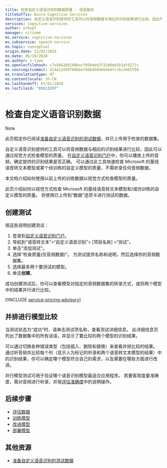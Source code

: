 ```yaml
---
title: 检查自定义语音识别的数据质量 - 语音服务
titleSuffix: Azure Cognitive Services
description: 自定义语音识别提供的工具可以将音频数据与相应的识别结果进行比较，因此可以通过视觉方式检查模型的质量。 你可以播放上传的音频，确定提供的识别结果是否正确。
services: cognitive-services
author: erhopf
manager: nitinme
ms.service: cognitive-services
ms.subservice: speech-service
ms.topic: conceptual
origin.date: 12/02/2019
ms.date: 06/19/2020
ms.author: v-tawe
ms.openlocfilehash: c7e584268100bacf050abd2f31d0eb5b3afd271c
ms.sourcegitcommit: d24e12d49708bbe78db450466eb4fccbc2eb5f99
ms.translationtype: HT
ms.contentlocale: zh-CN
ms.lasthandoff: 07/01/2020
ms.locfileid: "85613297"
---
```

# <a name="inspect-custom-speech-data"></a>检查自定义语音识别数据

> [!NOTE]
> 此页假定你已阅读[准备自定义语音识别的测试数据](how-to-custom-speech-test-data.md)，并已上传用于检查的数据集。

自定义语音识别提供的工具可以将音频数据与相应的识别结果进行比较，因此可以通过视觉方式检查模型的质量。 在[自定义语音识别门户](https://speech.azure.cn/customspeech)中，你可以播放上传的音频，确定提供的识别结果是否正确。 可以通过此工具快速检查 Microsoft 的基线语音转文本模型或某个经训练的自定义模型的质量，不需听录任何音频数据。

本文档介绍如何使用以前上传的训练数据以视觉方式检查模型的质量。

此页介绍如何以视觉方式检查 Microsoft 的基线语音转文本模型和/或你训练的自定义模型的质量。 将使用已上传到“数据”选项卡进行测试的数据。

## <a name="create-a-test"></a>创建测试

按这些说明创建测试：

1. 登录到[自定义语音识别门户](https://speech.azure.cn/customspeech)。
2. 导航到“语音转文本”>“自定义语音识别”> [项目名称] >“测试”。
3. 单击“添加测试”。
4. 选择“检查质量(仅音频数据)”。 为测试提供名称和说明，然后选择你的音频数据集。
5. 选择最多两个要测试的模型。
6. 单击**创建**。

成功创建测试后，你可以查看模型对指定的音频数据集的转录方式，或将两个模型中的结果并行进行比较。

[!INCLUDE [service-pricing-advisory](includes/service-pricing-advisory.md)]

## <a name="side-by-side-model-comparisons"></a>并排进行模型比较

当测试状态为“成功”时，请单击测试项名称，查看测试详细信息。 此详细信息页列出了数据集中的所有话语，并显示了要比较的两个模型的识别结果。

可以通过切换各种错误类型（包括插入、删除和替换）来查看并排比较的结果。 通过听音频并比较每个列（显示人为标记的听录和两个语音转文本模型的结果）中的识别结果，你可以确定哪个模型符合自己的需求，以及需要在哪些方面进行改进。

并行模型测试可用于验证哪个语音识别模型最适合应用程序。 若要客观度量准确度，需对音频进行听录，并按[评估准确度](how-to-custom-speech-evaluate-data.md)中的说明操作。

## <a name="next-steps"></a>后续步骤

- [评估数据](how-to-custom-speech-evaluate-data.md)
- [训练模型](how-to-custom-speech-train-model.md)
- [改进模型](how-to-custom-speech-improve-accuracy.md)
- [部署模型](how-to-custom-speech-deploy-model.md)

## <a name="additional-resources"></a>其他资源

- [准备自定义语音识别的测试数据](how-to-custom-speech-test-data.md)
